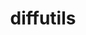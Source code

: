 ---
title: "diffutils"
layout: cache
categories: [package, v0.19]
meta: {"versions": ["3.8"], "compilers": ["gcc@=11.1.0", "gcc@=7.3.1", "gcc@=7.5.0", "gcc@=8.4.0", "oneapi@=2022.1.0"], "oss": ["amzn2", "ubuntu18.04", "ubuntu20.04"], "platforms": ["linux"], "targets": ["aarch64", "neoverse_n1", "x86_64", "x86_64_v3"], "stacks": ["aws-ahug", "aws-ahug-aarch64", "aws-isc", "aws-isc-aarch64", "build_systems", "data-vis-sdk", "e4s", "e4s-oneapi", "ml-cpu", "ml-cuda", "ml-rocm", "radiuss", "radiuss-aws", "radiuss-aws-aarch64", "tutorial"], "num_specs": 7, "num_specs_by_stack": {"aws-isc-aarch64": 2, "radiuss-aws-aarch64": 2, "aws-ahug-aarch64": 2, "radiuss-aws": 1, "aws-isc": 1, "ml-cpu": 1, "aws-ahug": 1, "ml-rocm": 1, "ml-cuda": 1, "radiuss": 1, "build_systems": 1, "data-vis-sdk": 1, "tutorial": 2, "e4s": 1, "e4s-oneapi": 1}}
spec_details: [{"hash": "7q6675kaaswklgy2ri4uwil62vgits5m", "compiler": "gcc@=7.3.1", "versions": ["3.8"], "os": "amzn2", "platform": "linux", "target": "aarch64", "variants": ["build_system=autotools"], "stacks": ["aws-isc-aarch64", "radiuss-aws-aarch64", "aws-ahug-aarch64"], "size": "-", "tarball": "https://binaries.spack.io/releases/v0.19/build_cache/linux-amzn2-aarch64/gcc-7.3.1/diffutils-3.8/linux-amzn2-aarch64-gcc-7.3.1-diffutils-3.8-7q6675kaaswklgy2ri4uwil62vgits5m.spack"}, {"hash": "qdqo4i243rmmoa6vn4c5fdnlryvmuysg", "compiler": "gcc@=7.3.1", "versions": ["3.8"], "os": "amzn2", "platform": "linux", "target": "neoverse_n1", "variants": ["build_system=autotools"], "stacks": ["aws-isc-aarch64", "radiuss-aws-aarch64", "aws-ahug-aarch64"], "size": "-", "tarball": "https://binaries.spack.io/releases/v0.19/build_cache/linux-amzn2-neoverse_n1/gcc-7.3.1/diffutils-3.8/linux-amzn2-neoverse_n1-gcc-7.3.1-diffutils-3.8-qdqo4i243rmmoa6vn4c5fdnlryvmuysg.spack"}, {"hash": "v23n3srptqs6t3xq47cyp3q6dytu6j63", "compiler": "gcc@=7.3.1", "versions": ["3.8"], "os": "amzn2", "platform": "linux", "target": "x86_64_v3", "variants": ["build_system=autotools"], "stacks": ["radiuss-aws", "aws-isc", "ml-cpu", "aws-ahug", "ml-rocm", "ml-cuda"], "size": "-", "tarball": "https://binaries.spack.io/releases/v0.19/build_cache/linux-amzn2-x86_64_v3/gcc-7.3.1/diffutils-3.8/linux-amzn2-x86_64_v3-gcc-7.3.1-diffutils-3.8-v23n3srptqs6t3xq47cyp3q6dytu6j63.spack"}, {"hash": "c3uhkcjt7tagz2djrd6r2b6b3c2tia3s", "compiler": "gcc@=7.5.0", "versions": ["3.8"], "os": "ubuntu18.04", "platform": "linux", "target": "x86_64", "variants": ["build_system=autotools"], "stacks": ["radiuss", "build_systems", "data-vis-sdk", "tutorial"], "size": "-", "tarball": "https://binaries.spack.io/releases/v0.19/build_cache/linux-ubuntu18.04-x86_64/gcc-7.5.0/diffutils-3.8/linux-ubuntu18.04-x86_64-gcc-7.5.0-diffutils-3.8-c3uhkcjt7tagz2djrd6r2b6b3c2tia3s.spack"}, {"hash": "zxww5n4s5qlaxxp6d4564yfyire5pjya", "compiler": "gcc@=11.1.0", "versions": ["3.8"], "os": "ubuntu20.04", "platform": "linux", "target": "x86_64", "variants": ["build_system=autotools"], "stacks": ["e4s"], "size": "-", "tarball": "https://binaries.spack.io/releases/v0.19/build_cache/linux-ubuntu20.04-x86_64/gcc-11.1.0/diffutils-3.8/linux-ubuntu20.04-x86_64-gcc-11.1.0-diffutils-3.8-zxww5n4s5qlaxxp6d4564yfyire5pjya.spack"}, {"hash": "42nykx7z5xb3ixivz5slj7zvrjjzlx5q", "compiler": "gcc@=8.4.0", "versions": ["3.8"], "os": "ubuntu18.04", "platform": "linux", "target": "x86_64", "variants": ["build_system=autotools"], "stacks": ["tutorial"], "size": "-", "tarball": "https://binaries.spack.io/releases/v0.19/build_cache/linux-ubuntu18.04-x86_64/gcc-8.4.0/diffutils-3.8/linux-ubuntu18.04-x86_64-gcc-8.4.0-diffutils-3.8-42nykx7z5xb3ixivz5slj7zvrjjzlx5q.spack"}, {"hash": "bqdcp2bfwmpbg4ppeaxneufzhbw3yfti", "compiler": "oneapi@=2022.1.0", "versions": ["3.8"], "os": "ubuntu20.04", "platform": "linux", "target": "x86_64", "variants": ["build_system=autotools"], "stacks": ["e4s-oneapi"], "size": "-", "tarball": "https://binaries.spack.io/releases/v0.19/build_cache/linux-ubuntu20.04-x86_64/oneapi-2022.1.0/diffutils-3.8/linux-ubuntu20.04-x86_64-oneapi-2022.1.0-diffutils-3.8-bqdcp2bfwmpbg4ppeaxneufzhbw3yfti.spack"}]
---
